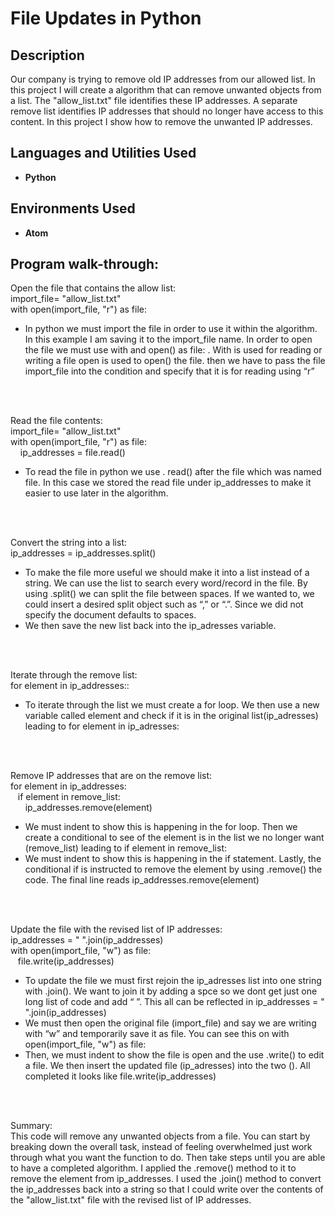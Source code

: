 # File Updates in Python

<h2>Description</h2>
Our company is trying to remove old IP addresses from our allowed list. In this project I will create a algorithm that can remove unwanted objects from a list. The "allow_list.txt" file identifies these IP addresses. A separate remove list identifies IP addresses that should no longer have access to this content. In this project I show how to remove the unwanted IP addresses.
<br />

<h2>Languages and Utilities Used</h2>

- <b>Python</b> 

<h2>Environments Used </h2>

- <b>Atom</b> 

<h2>Program walk-through:</h2>

<p align="left">
Open the file that contains the allow list: <br/>
import_file= "allow_list.txt"<br />
with open(import_file, "r") as file:<br />

* In python we must import the file in order to use it within the algorithm. In this example I am saving it to the import_file name. In order to open the file we must use with  and open() as file: . With is used for reading or writing a file open is used to open() the file. then we have to pass the file import_file into the condition and specify that it is for reading using “r”
<br />
<br />

Read the file contents:<br />
import_file= "allow_list.txt" <br />
with open(import_file, "r") as file:<br />
&nbsp;&nbsp;&nbsp; ip_addresses = file.read()<br />
* To read the file in python we use . read() after the file which was named file. In this case we stored the read file under ip_addresses to make it easier to use later in the algorithm.
<br />
<br />

Convert the string into a list:<br/>
ip_addresses = ip_addresses.split()<br/>
* To make the file more useful we should make it into a list instead of a string. We can use the list to search every word/record in the file. By using .split() we can split the file between spaces. If we wanted to, we could insert a desired split object such as “,” or “.”. Since we did not specify the document defaults to spaces.
* We then save the new list back into the ip_adresses variable.
<br />
<br />

Iterate through the remove list:<br/>
for element in ip_addresses::<br/>

* To iterate through the list we must create a for loop. We then use a new variable called element and check if it is in the original list(ip_adresses) leading to for element in ip_adresses:
<br />
<br />

Remove IP addresses that are on the remove list:  <br/>
for element in ip_addresses:<br/>
&nbsp;&nbsp;&nbsp;if element in remove_list:<br/>
&nbsp;&nbsp;&nbsp;&nbsp;&nbsp;&nbsp;ip_addresses.remove(element)<br/>
* We must indent to show this is happening in the for loop. Then we create a conditional to see of the element is in the list we no longer want (remove_list) leading to if element in remove_list:
* We must indent to show this is happening in the if statement. Lastly, the conditional if is instructed to remove the element by using .remove() the code. The final line reads ip_addresses.remove(element)
<br />
<br />

Update the file with the revised list of IP addresses:<br/>
    ip_addresses = " ".join(ip_addresses)      
    with open(import_file, "w") as file:<br/>
&nbsp;&nbsp;&nbsp;file.write(ip_addresses)<br/>
* To update the file we must first rejoin the ip_adresses list into one string with .join(). We want to join it by adding a spce so we dont get just one long list of code and add “ ”. This all can be reflected in ip_addresses = " ".join(ip_addresses)  
* We must then open the original file (import_file) and say we are writing with “w” and temporarily save it as file.  You can see this on with open(import_file, "w") as file:
* Then, we must indent to show the file is open and the use .write() to edit a file. We then insert the updated file (ip_adresses) into the two (). All completed it looks like file.write(ip_addresses)
<br />
<br />

Summary:  <br/>
This code will remove any unwanted objects from a file. You can start by breaking down the overall task, instead of feeling overwhelmed just work through what you want the function to do. Then take steps until you are able to have a completed algorithm. I applied the
.remove() method to it to remove the element from ip_addresses. I used the
.join() method to convert the ip_addresses back into a string so that I could write over
the contents of the "allow_list.txt" file with the revised list of IP addresses.
</p>

<!--
 ```diff
- text in red
+ text in green
! text in orange
# text in gray
@@ text in purple (and bold)@@
```
--!>

